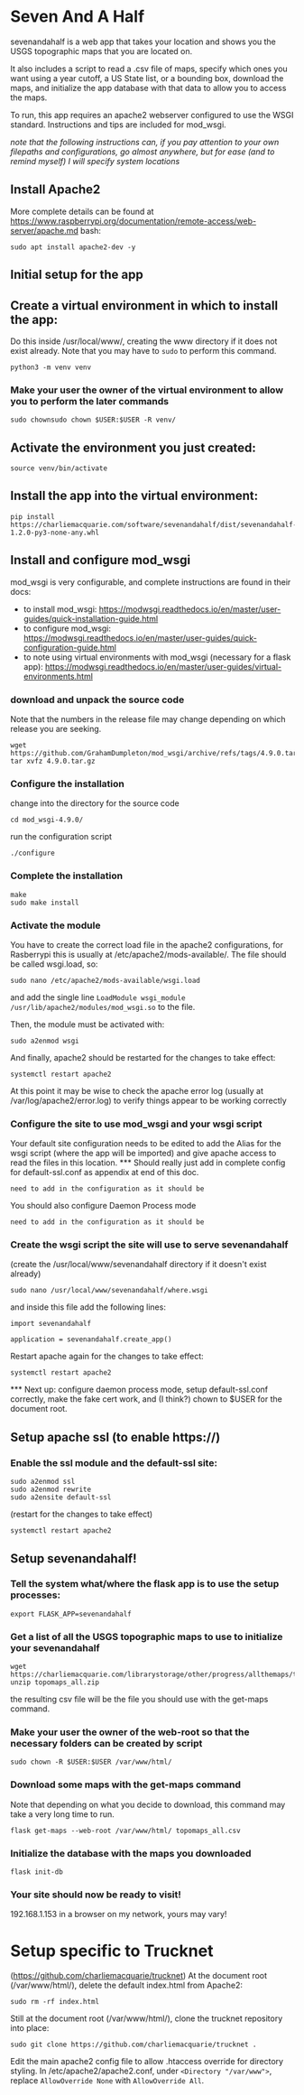 # Seven And A Half

sevenandahalf is a web app that takes your location and shows you the USGS topographic maps that you are located on.

It also includes a script to read a .csv file of maps, specify which ones you want using a year cutoff, a US State list, or a bounding box, download the maps, and initialize the app database with that data to allow you to access the maps.

To run, this app requires an apache2 webserver configured to use the WSGI standard. Instructions and tips are included for mod_wsgi.

_note that the following instructions can, if you pay attention to your own filepaths and configurations, go almost anywhere, but for ease (and to remind myself) I will specify system locations_

## Install Apache2
More complete details can be found at <https://www.raspberrypi.org/documentation/remote-access/web-server/apache.md>
bash:
```
sudo apt install apache2-dev -y
```

## Initial setup for the app
## Create a virtual environment in which to install the app:
Do this inside /usr/local/www/, creating the www directory if it does not exist already. Note that you may have to `sudo` to perform this command.
```
python3 -m venv venv
```

### Make your user the owner of the virtual environment to allow you to perform the later commands

```
sudo chownsudo chown $USER:$USER -R venv/
```
## Activate the environment you just created:

```
source venv/bin/activate
```
## Install the app into the virtual environment:

```
pip install https://charliemacquarie.com/software/sevenandahalf/dist/sevenandahalf-1.2.0-py3-none-any.whl
```

## Install and configure mod_wsgi
mod_wsgi is very configurable, and complete instructions are found in their docs:
- to install mod_wsgi: https://modwsgi.readthedocs.io/en/master/user-guides/quick-installation-guide.html
- to configure mod_wsgi: https://modwsgi.readthedocs.io/en/master/user-guides/quick-configuration-guide.html
- to note using virtual environments with mod_wsgi (necessary for a flask app): https://modwsgi.readthedocs.io/en/master/user-guides/virtual-environments.html
### download and unpack the source code
Note that the numbers in the release file may change depending on which release you are seeking.
```
wget https://github.com/GrahamDumpleton/mod_wsgi/archive/refs/tags/4.9.0.tar.gz
tar xvfz 4.9.0.tar.gz
```

### Configure the installation

change into the directory for the source code
```
cd mod_wsgi-4.9.0/
```
run the configuration script
```
./configure
```
### Complete the installation

```
make
sudo make install
```
### Activate the module
You have to create the correct load file in the apache2 configurations, for Rasberrypi this is usually at /etc/apache2/mods-available/. The file should be called wsgi.load, so:
```
sudo nano /etc/apache2/mods-available/wsgi.load
```
and add the single line `LoadModule wsgi_module /usr/lib/apache2/modules/mod_wsgi.so` to the file.

Then, the module must be activated with:
```
sudo a2enmod wsgi
```
And finally, apache2 should be restarted for the changes to take effect:
```
systemctl restart apache2
```
At this point it may be wise to check the apache error log (usually at /var/log/apache2/error.log) to verify things appear to be working correctly

### Configure the site to use mod_wsgi and your wsgi script
Your default site configuration needs to be edited to add the Alias for the wsgi script (where the app will be imported) and give apache access to read the files in this location.
*** Should really just add in complete config for default-ssl.conf as appendix at end of this doc.
```
need to add in the configuration as it should be
```
You should also configure Daemon Process mode
```
need to add in the configuration as it should be
```


### Create the wsgi script the site will use to serve sevenandahalf
(create the /usr/local/www/sevenandahalf directory if it doesn't exist already)
```
sudo nano /usr/local/www/sevenandahalf/where.wsgi
```
and inside this file add the following lines:
```
import sevenandahalf

application = sevenandahalf.create_app()
```
Restart apache again for the changes to take effect:
```
systemctl restart apache2
```
*** Next up: configure daemon process mode, setup default-ssl.conf correctly, make the fake cert work, and (I think?) chown to $USER for the document root.
## Setup apache ssl (to enable https://)
### Enable the ssl module and the default-ssl site:
```
sudo a2enmod ssl
sudo a2enmod rewrite
sudo a2ensite default-ssl
```
(restart for the changes to take effect)
```
systemctl restart apache2
```



## Setup sevenandahalf!
### Tell the system what/where the flask app is to use the setup processes:

```
export FLASK_APP=sevenandahalf
```

### Get a list of all the USGS topographic maps to use to initialize your sevenandahalf
```
wget https://charliemacquarie.com/librarystorage/other/progress/allthemaps/topomaps_all.zip
unzip topomaps_all.zip
```
the resulting csv file will be the file you should use with the get-maps command.

### Make your user the owner of the web-root so that the necessary folders can be created by script

```
sudo chown -R $USER:$USER /var/www/html/
```

### Download some maps with the get-maps command
Note that depending on what you decide to download, this command may take a very long time to run.
```
flask get-maps --web-root /var/www/html/ topomaps_all.csv
```

### Initialize the database with the maps you downloaded
```
flask init-db
```

### Your site should now be ready to visit!

192.168.1.153 in a browser on my network, yours may vary!

# Setup specific to Trucknet
(<https://github.com/charliemacquarie/trucknet>)
At the document root (/var/www/html/), delete the default index.html from Apache2:
```
sudo rm -rf index.html
```
Still at the document root (/var/www/html/), clone the trucknet repository into place:
```
sudo git clone https://github.com/charliemacquarie/trucknet .
```
Edit the main apache2 config file to allow .htaccess override for directory styling. In /etc/apache2/apache2.conf, under `<Directory "/var/www">`, replace `AllowOverride None` with `AllowOverride All`.
